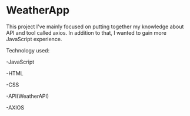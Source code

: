 # WeatherApp

This project I've mainly focused on putting together my knowledge about API and tool called axios. In addition to that, I wanted to gain more JavaScript experience.

Technology used: 

-JavaScript

-HTML

-CSS

-API(WeatherAPI)

-AXIOS
